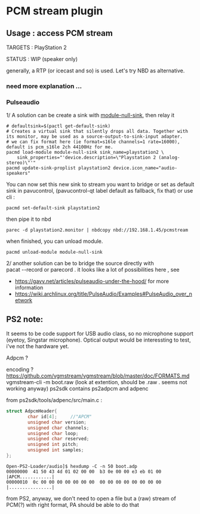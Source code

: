 # PCM stream plugin

## Usage : access PCM stream

TARGETS : PlayStation 2

STATUS : WIP (speaker only)

generally, a RTP (or icecast and so) is used. Let's try NBD as alternative.

### need more explanation ...

### Pulseaudio

1/ A solution can be create a sink with [module-null-sink](https://www.freedesktop.org/wiki/Software/PulseAudio/Documentation/User/Modules/#module-null-sink), then relay it

```shell
# defaultsink=$(pactl get-default-sink)
# Creates a virtual sink that silently drops all data. Together with its monitor, may be used as a source-output-to-sink-input adapter.
# we can fix format here (ie format=s16le channels=1 rate=16000), default is pcm_s16le 2ch 44100Hz for me.
pacmd load-module module-null-sink sink_name=playstation2 \
    sink_properties="'device.description=\"Playstation 2 (analog-stereo)\"'"
pacmd update-sink-proplist playstation2 device.icon_name="audio-speakers"
```

You can now set this new sink to stream you want to bridge or set as default sink in pavucontrol,
(pavucontrol-qt label default as fallback, fix that) or use cli :

```shell
pacmd set-default-sink playstation2
```

then pipe it to nbd

```shell
parec -d playstation2.monitor | nbdcopy nbd://192.168.1.45/pcmstream
```

when finished, you can unload module.

```shell
pacmd unload-module module-null-sink
```

2/ another solution can be to bridge the source directly with  
pacat --record or parecord . it looks like a lot of possibilities here , see 

* https://gavv.net/articles/pulseaudio-under-the-hood/ for more information
* https://wiki.archlinux.org/title/PulseAudio/Examples#PulseAudio_over_network

## PS2 note:

It seems to be code support for USB audio class, so no microphone support (eyetoy, Singstar microphone).
Optical output would be interessting to test, i've not the hardware yet. 

Adpcm ? 

encoding ? https://github.com/vgmstream/vgmstream/blob/master/doc/FORMATS.md
vgmstream-cli -m boot.raw (look at extention, should be .raw . seems not working anyway)
ps2sdk contains ps2adpcm and adpenc

from ps2sdk/tools/adpenc/src/main.c :

```c
struct AdpcmHeader{
        char id[4];     //"APCM"
        unsigned char version;
        unsigned char channels;
        unsigned char loop;
        unsigned char reserved;
        unsigned int pitch;
        unsigned int samples;
};
```
```shell
Open-PS2-Loader/audio]$ hexdump -C -n 50 boot.adp 
00000000  41 50 43 4d 01 02 00 00  b3 0e 00 00 e3 eb 01 00  |APCM............|
00000010  0c 00 00 00 00 00 00 00  00 00 00 00 00 00 00 00  |................|
```

from PS2, anyway, we don't need to open a file but a (raw) stream of PCM(?) with right format, PA should be able to do that
